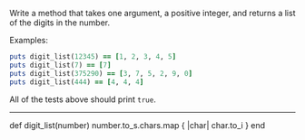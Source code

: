 Write a method that takes one argument, a positive integer, and returns a list of the digits in the number.

Examples:
```ruby
puts digit_list(12345) == [1, 2, 3, 4, 5]
puts digit_list(7) == [7]
puts digit_list(375290) == [3, 7, 5, 2, 9, 0]
puts digit_list(444) == [4, 4, 4]
```
All of the tests above should print `true`.

---

def digit_list(number)
  number.to_s.chars.map { |char| char.to_i }
end
